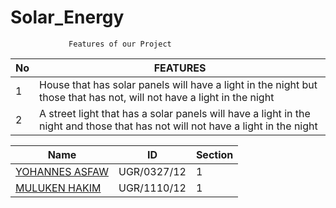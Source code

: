 # Solar_Energy


                 Features of our Project

| No  |                FEATURES                                     
|-----|-----------------------------------------------------------
|  1  |    House that has solar panels will have a light in the night but those that has not, will not have a light in the night                    
|  2  |   A street light that has a solar panels will have a light in the night and those that has not will not have a light in the night                                             



|  Name                                                 | ID          | Section |
| ------------------------------------------------------| ------------|---------|
|  [YOHANNES ASFAW](https://github.com/Yohannes-Asfaw)  | UGR/0327/12 |    1    |
|  [MULUKEN HAKIM](https://github.com/MuleHakim)        | UGR/1110/12 |    1    |
